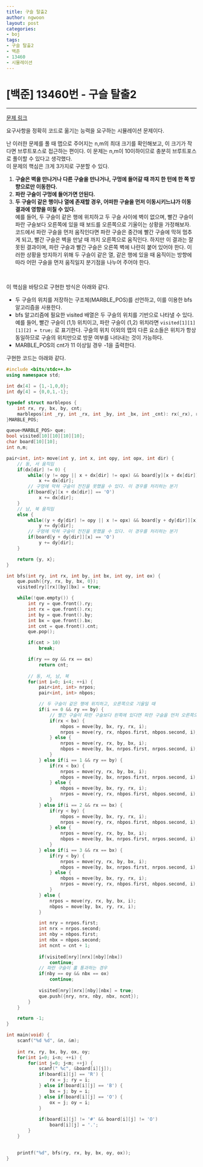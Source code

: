 ```yaml
---
title: 구슬 탈출2
author: ngwoon
layout: post
categories:
- boj
tags:
- 구슬 탈출2
- 백준
- 13460
- 시뮬레이션
---
```


# [백준] 13460번 - 구슬 탈출2
- - -

[문제 링크](https://www.acmicpc.net/problem/13460)

요구사항을 정확히 코드로 옮기는 능력을 요구하는 시뮬레이션 문제이다.

난 이러한 문제를 풀 때 맵으로 주어지는 n,m의 최대 크기를 확인해보고, 이 크기가 작다면 브루트포스로 접근하는 편이다. 이 문제는 n,m이 10이하이므로 충분히 브루트포스로 풀이할 수 있다고 생각했다.<br/>
이 문제의 핵심은 크게 3가지로 구분할 수 있다.
1. **구슬은 벽을 만나거나 다른 구슬을 만나거나, 구멍에 들어갈 때 까지 한 턴에 한 쪽 방향으로만 이동한다.**
2. **파란 구슬이 구멍에 들어가면 안된다.**
3. **두 구슬이 같은 행이나 열에 존재할 경우, 어떠한 구슬을 먼저 이동시키느냐가 이동 결과에 영향을 미칠 수 있다.**<br/>
    예를 들어, 두 구슬이 같은 행에 위치하고 두 구슬 사이에 벽이 없으며, 빨간 구슬이 파란 구슬보다 오른쪽에 있을 때 보드를 오른쪽으로 기울이는 상황을 가정해보자.
    코드에서 파란 구슬을 먼저 움직인다면 파란 구슬은 중간에 빨간 구슬에 막혀 멈추게 되고, 빨간 구슬은 벽을 만날 때 까지 오른쪽으로 움직인다. 하지만 이 결과는 잘못된 결과이며, 파란 구슬과 빨간 구슬은 오른쪽 벽에 나란히 붙어 있어야 한다.
    이러한 상황을 방지하기 위해 두 구슬이 같은 열, 같은 행에 있을 때 움직이는 방향에 따라 어떤 구슬을 먼저 움직일지 분기점을 나누어 주어야 한다.

<br/>

이 핵심을 바탕으로 구현한 방식은 아래와 같다.
* 두 구슬의 위치를 저장하는 구조체(MARBLE_POS)를 선언하고, 이를 이용한 bfs 알고리즘을 사용한다.
* bfs 알고리즘에 필요한 visited 배열은 두 구슬의 위치를 기반으로 나타낼 수 있다. 예를 들어, 빨간 구슬이 (1,1) 위치이고, 파란 구슬이 (1,2) 위치라면 `visited[1][1][1][2] = true;` 로 표기한다. 구슬의 위치 이외의 맵의 다른 요소들은 위치가 항상 동일하므로 구슬의 위치만으로 방문 여부를 나타내는 것이 가능하다.
* MARBLE_POS의 cnt가 11 이상일 경우 -1을 출력한다.

구현한 코드는 아래와 같다.
```cpp
#include <bits/stdc++.h>
using namespace std;

int dx[4] = {1,-1,0,0};
int dy[4] = {0,0,1,-1};

typedef struct marblepos {
    int rx, ry, bx, by, cnt;
    marblepos(int _ry, int _rx, int _by, int _bx, int _cnt): rx(_rx), ry(_ry), bx(_bx), by(_by), cnt(_cnt) {};
}MARBLE_POS;

queue<MARBLE_POS> que;
bool visited[10][10][10][10];
char board[10][10];
int n,m;

pair<int, int> move(int y, int x, int opy, int opx, int dir) {
    // 동, 서 움직임
    if(dx[dir] != 0) {
        while((y != opy || x + dx[dir] != opx) && board[y][x + dx[dir]] == '.')
            x += dx[dir];
        // 구멍에 막혀 구슬이 전진을 못했을 수 있다. 이 경우를 처리하는 분기
        if(board[y][x + dx[dir]] == 'O')
            x += dx[dir];
    }
    // 남, 북 움직임
    else {
        while((y + dy[dir] != opy || x != opx) && board[y + dy[dir]][x] == '.')
            y += dy[dir];
        // 구멍에 막혀 구슬이 전진을 못했을 수 있다. 이 경우를 처리하는 분기
        if(board[y + dy[dir]][x] == 'O')
            y += dy[dir];
    }

    return {y, x};
}

int bfs(int ry, int rx, int by, int bx, int oy, int ox) {
    que.push({ry, rx, by, bx, 0});
    visited[ry][rx][by][bx] = true;

    while(!que.empty()) {
        int ry = que.front().ry;
        int rx = que.front().rx;
        int by = que.front().by;
        int bx = que.front().bx;
        int cnt = que.front().cnt;
        que.pop();

        if(cnt > 10)
            break;

        if(ry == oy && rx == ox)
            return cnt;
        
        // 동, 서, 남, 북
        for(int i=0; i<4; ++i) {
            pair<int, int> nrpos;
            pair<int, int> nbpos;

            // 두 구슬이 같은 행에 위치하고, 오른쪽으로 기울일 때
            if(i == 0 && ry == by) {
                // 빨간 구슬이 파란 구슬보다 왼쪽에 있다면 파란 구슬을 먼저 오른쪽으로 이동시켜야한다.
                if(rx < bx) {
                    nbpos = move(by, bx, ry, rx, i);
                    nrpos = move(ry, rx, nbpos.first, nbpos.second, i);
                } else {
                    nrpos = move(ry, rx, by, bx, i);
                    nbpos = move(by, bx, nrpos.first, nrpos.second, i);
                }
            } else if(i == 1 && ry == by) {
                if(rx < bx) {
                    nrpos = move(ry, rx, by, bx, i);
                    nbpos = move(by, bx, nrpos.first, nrpos.second, i);
                } else {
                    nbpos = move(by, bx, ry, rx, i);
                    nrpos = move(ry, rx, nbpos.first, nbpos.second, i);
                }
            } else if(i == 2 && rx == bx) {
                if(ry < by) {
                    nbpos = move(by, bx, ry, rx, i);
                    nrpos = move(ry, rx, nbpos.first, nbpos.second, i);
                } else {
                    nrpos = move(ry, rx, by, bx, i);
                    nbpos = move(by, bx, nrpos.first, nrpos.second, i);
                }
            } else if(i == 3 && rx == bx) {
                if(ry < by) {
                    nrpos = move(ry, rx, by, bx, i);
                    nbpos = move(by, bx, nrpos.first, nrpos.second, i);
                } else {
                    nbpos = move(by, bx, ry, rx, i);
                    nrpos = move(ry, rx, nbpos.first, nbpos.second, i);
                }
            } else {
                nrpos = move(ry, rx, by, bx, i);
                nbpos = move(by, bx, ry, rx, i);
            }

            int nry = nrpos.first;
            int nrx = nrpos.second;
            int nby = nbpos.first;
            int nbx = nbpos.second;
            int ncnt = cnt + 1;
    
            if(visited[nry][nrx][nby][nbx])
                continue;
            // 파란 구슬이 홀 통과하는 경우
            if(nby == oy && nbx == ox)
                continue;
            
            visited[nry][nrx][nby][nbx] = true;
            que.push({nry, nrx, nby, nbx, ncnt});
        }
    }

    return -1;
}

int main(void) {
    scanf("%d %d", &n, &m);
    
    int rx, ry, bx, by, ox, oy;
    for(int i=0; i<n; ++i) {
        for(int j=0; j<m; ++j) {
            scanf(" %c", &board[i][j]);
            if(board[i][j] == 'R') {
                rx = j; ry = i;
            } else if(board[i][j] == 'B') {
                bx = j; by = i;
            } else if(board[i][j] == 'O') {
                ox = j; oy = i;
            }
            
            if(board[i][j] != '#' && board[i][j] != 'O')
                board[i][j] = '.';
        }
    }
    

    printf("%d", bfs(ry, rx, by, bx, oy, ox));
}
```
